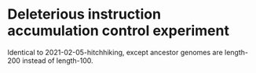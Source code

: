 # Deleterious instruction accumulation control experiment

Identical to 2021-02-05-hitchhiking, except ancestor genomes are length-200 instead of length-100.